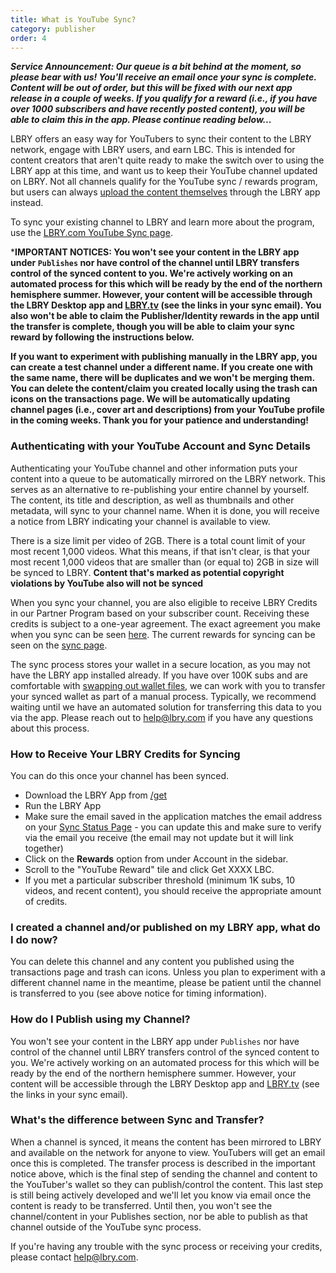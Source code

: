```yaml
---
title: What is YouTube Sync?
category: publisher
order: 4
---
```


***Service Announcement: Our queue is a bit behind at the moment, so please bear with us! You'll receive an email once your sync is complete. Content will be out of order, but this will be fixed with our next app release in a couple of weeks. If you qualify for a reward (i.e., if you have over 1000 subscribers and have recently posted content), you will be able to claim this in the app. Please continue reading below...***

LBRY offers an easy way for YouTubers to sync their content to the LBRY network, engage with LBRY users, and earn LBC. This is intended for content creators that aren't quite ready to make the switch over to using the LBRY app at this time, and want us to keep their YouTube channel updated on LBRY. Not all channels qualify for the YouTube sync / rewards program, but users can always [upload the content themselves](https://lbry.com/faq/how-to-publish) through the LBRY app instead. 

To sync your existing channel to LBRY and learn more about the program, use the [LBRY.com YouTube Sync page](/youtube).

***IMPORTANT NOTICES: You won't see your content in the LBRY app under `Publishes` nor have control of the channel until LBRY transfers control of the synced content to you. We're actively working on an automated process for this which will be ready by the end of the northern hemisphere summer. However, your content will be accessible through the LBRY Desktop app and [LBRY.tv](https://beta.lbry.tv) (see the links in your sync email). You also won't be able to claim the Publisher/Identity rewards in the app until the transfer is complete, though you will be able to claim your sync reward by following the instructions below.**

**If you want to experiment with publishing manually in the LBRY app, you can create a test channel under a different name. If you create one with the same name, there will be duplicates and we won't be merging them. You can delete the content/claim you created locally using the trash can icons on the transactions page. We will be automatically updating channel pages (i.e., cover art and descriptions) from your YouTube profile in the coming weeks. Thank you for your patience and understanding!**

### Authenticating with your YouTube Account and Sync Details
Authenticating your YouTube channel and other information puts your content into a queue to be automatically mirrored on the LBRY network. This serves as an alternative to re-publishing your entire channel by yourself. The content, its title and description, as well as thumbnails and other metadata, will sync to your channel name. When it is done, you will receive a notice from LBRY indicating your channel is available to view.

There is a size limit per video of 2GB. There is a total count limit of your most recent 1,000 videos. What this means, if that isn't clear, is that your most recent 1,000 videos that are smaller than (or equal to) 2GB in size will be synced to LBRY. **Content that's marked as potential copyright violations by YouTube also will not be synced**

When you sync your channel, you are also eligible to receive LBRY Credits in our Partner Program based on your subscriber count. Receiving these credits is subject to a one-year agreement. The exact agreement you make when you sync can be seen [here](/faq/youtube-terms). The current rewards for syncing can be seen on the [sync page](/youtube).

The sync process stores your wallet in a secure location, as you may not have the LBRY app installed already. If you have over 100K subs and are comfortable with [swapping out wallet files](/faq/how-to-backup-wallet), we can work with you to transfer your synced wallet as part of a manual process. Typically, we recommend waiting until we have an automated solution for transferring this data to you via the app. Please reach out to [help@lbry.com](mailto:help@lbry.com) if you have any questions about this process.

### How to Receive Your LBRY Credits for Syncing

You can do this once your channel has been synced.

- Download the LBRY App from [/get](https://lbry.com/get)
- Run the LBRY App
- Make sure the email saved in the application matches the email address on your [Sync Status Page](/youtube/status) - you can update this and make sure to verify via the email you receive (the email may not update but it will link together)
- Click on the **Rewards** option from under Account in the sidebar. 
- Scroll to the "YouTube Reward" tile and click Get XXXX LBC.
- If you met a particular subscriber threshold (minimum 1K subs, 10 videos, and recent content), you should receive the appropriate amount of credits.

### I created a channel and/or published on my LBRY app, what do I do now?

You can delete this channel and any content you published using the transactions page and trash can icons. Unless you plan to experiment with a different channel name in the meantime, please be patient until the channel is transferred to you (see above notice for timing information). 

### How do I Publish using my Channel?

You won't see your content in the LBRY app under `Publishes` nor have control of the channel until LBRY transfers control of the synced content to you. We're actively working on an automated process for this which will be ready by the end of the northern hemisphere summer. However, your content will be accessible through the LBRY Desktop app and [LBRY.tv](https://beta.lbry.tv) (see the links in your sync email).

### What's the difference between Sync and Transfer?

When a channel is synced, it means the content has been mirrored to LBRY and available on the network for anyone to view. YouTubers will get an email once this is completed. The transfer process is described in the important notice above, which is the final step of sending the channel and content to the YouTuber's wallet so they can publish/control the content. This last step is still being actively developed and we'll let you know via email once the content is ready to be transferred. Until then, you won't see the channel/content in your Publishes section, nor be able to publish as that channel outside of the YouTube sync process. 


If you're having any trouble with the sync process or receiving your credits, please contact [help@lbry.com](mailto:help@lbry.com).
